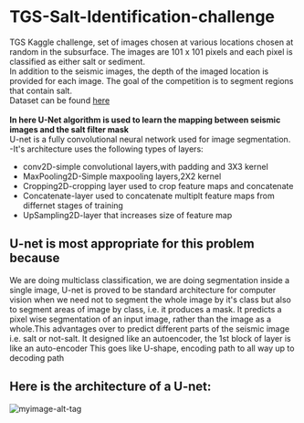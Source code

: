 # TGS-Salt-Identification-challenge
TGS Kaggle challenge, set of images chosen at various locations chosen at random in the subsurface. The images are 101 x 101 pixels and each pixel is classified as either salt or sediment.<br>In addition to the seismic images, the depth of the imaged location is provided for each image. The goal of the competition is to segment regions that contain salt.<br>
Dataset can be found [here](https://www.kaggle.com/c/tgs-salt-identification-challenge/data)
<br><br>
<b>In here U-Net algorithm is used to learn the mapping between seismic images and the salt filter mask</b><br>
U-net is a fully convolutional neural network used for image segmentation.<br>
-It's architecture uses the following types of layers:<br>
 - conv2D-simple convolutional layers,with padding and 3X3 kernel
 - MaxPooling2D-Simple maxpooling layers,2X2 kernel
 - Cropping2D-cropping layer used to crop feature maps and concatenate
 - Concatenate-layer used to concatenate multiplt feature maps from differnet stages of training
 - UpSampling2D-layer that increases size of feature map
 ## U-net is most appropriate for this problem because<br>
 We are doing multiclass classification, we are doing segmentation inside a single
image, U-net is proved to be standard architecture for computer vision when we
need not to segment the whole image by it's class but also to segment areas of 
image by class, i.e. it produces a mask.
It predicts a pixel wise segmentation of an input image, rather than the image
as a whole.This advantages over to predict different parts of the seismic image
i.e. salt or not-salt.
It designed like an autoencoder, the 1st block of layer is like an auto-encoder
This goes like U-shape, encoding path to all way up to decoding path<br>
## Here is the architecture of a U-net:<br>
![myimage-alt-tag](https://lmb.informatik.uni-freiburg.de/people/ronneber/u-net/u-net-architecture.png)
